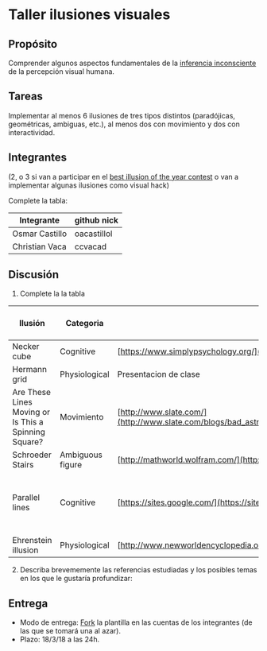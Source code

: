 # Taller ilusiones visuales

## Propósito

Comprender algunos aspectos fundamentales de la [inferencia inconsciente](https://github.com/VisualComputing/Cognitive) de la percepción visual humana.

## Tareas

Implementar al menos 6 ilusiones de tres tipos distintos (paradójicas, geométricas, ambiguas, etc.), al menos dos con movimiento y dos con interactividad.

## Integrantes
(2, o 3 si van a participar en el [best illusion of the year contest](illusionoftheyear.com) o van a implementar algunas ilusiones como visual hack)

Complete la tabla:

| Integrante     | github nick |
|----------------|-------------|
| Osmar Castillo | oacastillol |
| Christian Vaca | ccvacad     |

## Discusión

1. Complete la la tabla

| Ilusión                                              | Categoria        | Referencia                                                                                                                                             | Tipo de interactividad (si aplica)                                 | URL código base (si aplica)                                                                                                                                                                                  |
|------------------------------------------------------|------------------|--------------------------------------------------------------------------------------------------------------------------------------------------------|--------------------------------------------------------------------|--------------------------------------------------------------------------------------------------------------------------------------------------------------------------------------------------------------|
| Necker cube                                          | Cognitive        | [https://www.simplypsychology.org/](https://www.simplypsychology.org/perception-theories.html)                                                         | N/A                                                                | [https://ccvacad.github.io/Illusions_ws/Necker cube/](https://ccvacad.github.io/Illusions_ws/Necker%20cube/)                                                                                                 |
| Hermann grid                                         | Physiological    | Presentacion de clase                                                                                                                                  | N/A                                                                | [https://ccvacad.github.io/Illusions_ws/Hermann grid/](https://ccvacad.github.io/Illusions_ws/Hermann%20grid/)                                                                                               |
| Are These Lines Moving or Is This a Spinning Square? | Movimiento       | [http://www.slate.com/](http://www.slate.com/blogs/bad_astronomy/2016/04/19/binding_motion_illusion_of_lines_moving_looks_like_a_spinning_square.html) | Aparece y desaparecen los cubos cuando se oprime una tecla         | [https://ccvacad.github.io/Illusions_ws/Are These Lines Moving or Is This a Spinning Square/](https://ccvacad.github.io/Illusions_ws/Are%20These%20Lines%20Moving%20or%20Is%20This%20a%20Spinning%20Square/) |
| Schroeder Stairs                                     | Ambiguous figure | [http://mathworld.wolfram.com/](http://mathworld.wolfram.com/SchroederStairs.html)                                                                     | N/A                                                                |[https://oacastillol.github.io/Illusions_ws/SchroederStairs/](https://oacastillol.github.io/Illusions_ws/SchroederStairs/) |
| Parallel lines                                       | Cognitive        | [https://sites.google.com/](https://sites.google.com/site/ilusionesopticas1903/home/lineas)                                                            | Aparece y desaparecen las lineas del fondo cuando oprime una tecla |[https://oacastillol.github.io/Illusions_ws/ParallelLines/](https://oacastillol.github.io/Illusions_ws/ParallelLines/)|
| Ehrenstein illusion                                  | Physiological    | [http://www.newworldencyclopedia.org/](http://www.newworldencyclopedia.org/entry/Ehrenstein_illusion)                                                  | Movimiento de las lineas                                           | [https://oacastillol.github.io/Illusions_ws/EhrensteinIllusion/](https://oacastillol.github.io/Illusions_ws/EhrensteinIllusion/)                                                                             |



2. Describa brevememente las referencias estudiadas y los posibles temas en los que le gustaría profundizar:

## Entrega

* Modo de entrega: [Fork](https://help.github.com/articles/fork-a-repo/) la plantilla en las cuentas de los integrantes (de las que se tomará una al azar).
* Plazo: 18/3/18 a las 24h.
